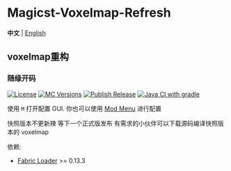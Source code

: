 # Magicst-Voxelmap-Refresh
**中文** | [English](./README_EN.md)
## voxelmap重构

### 随缘开码

[![License](https://img.shields.io/github/license/MagicstMagoo/Magicst-Voxelmap-Refresh.svg)](https://www.gnu.org/licenses/gpl-3.0.en.html)
[![MC Versions](https://img.shields.io/badge/For%20MC-1.18%20-red)](https://io.magicst.cn/bucket)
[![Publish Release](https://img.shields.io/github/workflow/status/MagicstMagoo/Magicst-Voxelmap-Refresh/Publish%20Release?label=Publish%20Release&style=flat-square)](https://github.com/MagicstMagoo/Magicst-Voxelmap-Refresh/.github/workflows/publish.yml)
[![Java CI with gradle](https://img.shields.io/github/workflow/status/MagicstMagoo/Magicst-Voxelmap-Refresh/build?label=Build&style=flat-square)](https://github.com/MagicstMagoo/Magicst-Voxelmap-Refresh/.github/workflows/build.yml)



使用 `M` 打开配置 GUI. 你也可以使用 [Mod Menu](https://www.curseforge.com/minecraft/mc-mods/modmenu) 进行配置

快照版本不更新辣 等下一个正式版发布 有需求的小伙伴可以下载源码编译快照版本的 voxelmap

依赖:

- [Fabric Loader](https://fabricmc.net/use/) >= 0.13.3


